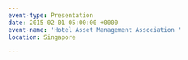 ```yaml
---
event-type: Presentation
date: 2015-02-01 05:00:00 +0000
event-name: 'Hotel Asset Management Association '
location: Singapore

---
```

